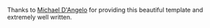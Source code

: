 Thanks to <a href='https://github.com/mldangelo/personal-site'>Michael D'Angelo</a> for providing this beautiful template and extremely well written.
